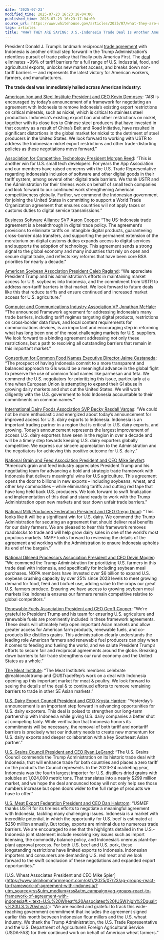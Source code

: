 ```yaml
---
date: '2025-07-23'
modified_time: 2025-07-23 16:23:18-04:00
published_time: 2025-07-23 16:23:17-04:00
source_url: https://www.whitehouse.gov/articles/2025/07/what-they-are-saying-u-s-indonesia-trade-deal-is-another-america-first-win/
tags: articles
title: 'WHAT THEY ARE SAYING: U.S.-Indonesia Trade Deal Is Another America First Win'
---
```

 
President Donald J. Trump’s landmark reciprocal [trade
agreement](https://www.whitehouse.gov/briefings-statements/2025/07/joint-statement-on-framework-for-united-states-indonesia-agreement-on-reciprocal-trade/)
with Indonesia is another critical step forward in the Trump
Administration’s relentless pursuit of trade policy that finally puts
America First. The
[deal](https://www.whitehouse.gov/fact-sheets/2025/07/fact-sheet-the-united-states-and-indonesia-reach-historic-trade-deal/)
eliminates ~99% of tariff barriers for a full range of U.S. industrial,
food, and agricultural exports, unlocks new market access, and breaks
down non-tariff barriers — and represents the latest victory for
American workers, farmers, and manufacturers.

**The trade deal was immediately hailed across American industry:**

[American Iron and Steel Institute President and CEO Kevin
Dempsey](https://www.steel.org/2025/07/aisi-welcomes-framework-to-address-indonesias-export-restrictions-on-critical-minerals/):
“AISI is encouraged by today’s announcement of a framework for
negotiating an agreement with Indonesia to remove Indonesia’s existing
export restrictions on critical minerals, such as nickel, which is
critical to stainless steel production. Indonesia’s existing export ban
and other restrictions on nickel, together with its close ties to
Chinese steel producers that have invested in that country as a result
of China’s Belt and Road Initiative, have resulted in significant
distortions in the global market for nickel to the detriment of steel
producers in the United States. We look forward to working with USTR to
address the Indonesian nickel export restrictions and other
trade-distorting policies as these negotiations move forward.”

[Association for Competitive Technology President Morgan
Reed](https://actonline.org/2025/07/23/act-the-app-association-statement-on-u-s-indonesia-trade-deal/):
“This is another win for U.S. small tech developers. For years the App
Association and our members have raised concerns with the U.S. Trade
Representative regarding Indonesia’s inclusion of software and other
digital goods in their tariff system, among several other digital trade
barriers. We thank USTR and the Administration for their tireless work
on behalf of small tech companies and look forward to our continued work
strengthening American competitiveness globally. Further, we commend the
Indonesian government for joining the United States in committing to
support a World Trade Organization agreement that ensures countries will
not apply taxes or customs duties to digital service transmissions.”

[Business Software Alliance SVP Aaron
Cooper](https://www.bsa.org/news-events/news/bsa-welcomes-digital-trade-breakthroughs-in-us-indonesia-agreement):
“The US-Indonesia trade agreement is a breakthrough in digital trade
policy. The agreement’s provisions to eliminate tariffs on intangible
digital products, guaranteeing cross-border data transfers, and
supporting the permanent extension of the moratorium on digital customs
duties expands access to digital services and supports the adoption of
technology. This agreement sends a strong signal to the global economy
and many industries that rely on open and secure digital trade, and
reflects key reforms that have been core BSA priorities for nearly a
decade.”

[American Soybean Association President Caleb
Ragland](https://soygrowers.com/news-releases/asa-welcomes-u-s-indonesia-trade-framework-supporting-ag-exports/):
“We appreciate President Trump and his administration’s efforts in
maintaining market access for U.S. soybeans into Indonesia, and the
commitment from USTR to address non-tariff barriers in that market. We
look forward to future deals like this that reduce tariffs and ensure
continued and increased market access for U.S. agriculture.”

[Computer and Communications Industry Association VP Jonathan
McHale](https://ccianet.org/news/2025/07/ccia-applauds-progress-on-addressing-key-digital-trade-barriers-in-the-indonesian-market/):
“The announced Framework agreement for addressing Indonesia’s many trade
barriers, including tariff regimes targeting digital products,
restrictions on cross-border data flows, and local content requirements
for communications devices, is an important and encouraging step in
reforming what has long been one of the most challenging markets for
U.S. suppliers. We look forward to a binding agreement addressing not
only these restrictions, but a path to resolving all outstanding
barriers that remain in this important market.”

[Consortium for Common Food Names Executive Director Jaime
Castaneda](https://www.nmpf.org/u-s-dairy-industry-praises-indonesia-trade-agreement/#:~:text=%E2%80%9CThe%20prospect%20of,on%20common%20names.%E2%80%9D):
“The prospect of having Indonesia commit to a more transparent and
balanced approach to GIs would be a meaningful advance in the global
fight to preserve the use of common food names like parmesan and feta.
We commend the U.S. negotiators for prioritizing this issue,
particularly at a time when European Union is attempting to expand their
GI abuse in growing dairy markets and shut out the United States. We
will work diligently with the U.S. government to hold Indonesia
accountable to their commitments on common names.”

[International Dairy Foods Association SVP Becky Rasdall
Vargas](https://www.idfa.org/news/idfa-applauds-administrations-announcement-of-framework-agreement-with-indonesia):
“We could not be more enthusiastic and energized about today’s
announcement for improved access for U.S. dairy exports to Indonesia.
Indonesia is an important trading partner in a region that is critical
to U.S. dairy exports, and growing. Today’s announcement represents the
largest improvement of access U.S. dairy exporters have seen in the
region in over a decade and will be a timely step towards keeping U.S.
dairy exporters globally competitive. We express our sincere
appreciation to the Administration and the negotiators for achieving
this positive outcome for U.S. dairy.”

[National Grain and Feed Association President and CEO Mike
Seyfert](https://www.ngfa.org/2025/07/22/ngfa-releases-statement-on-u-s-indonesia-trade-framework/):
“America’s grain and feed industry appreciates President Trump and his
negotiating team for advancing a bold and strategic trade framework with
Indonesia that delivers meaningful wins for U.S agriculture. This
agreement opens the door to billions in new exports – including
soybeans, wheat, and other key commodities – while eliminating tariffs
and cutting red tape that have long held back U.S. producers. We look
forward to swift finalization and implementation of this deal and stand
ready to work with the Trump Administration open new markets and tear
down unfair trade barriers.”

[National Milk Producers Federation President and CEO Gregg
Doud](https://www.nmpf.org/u-s-dairy-industry-praises-indonesia-trade-agreement/#:~:text=This%20looks%20like,of%20the%20bargain.%E2%80%9D):
“This looks like it will be a significant win for U.S. dairy. We commend
the Trump Administration for securing an agreement that should deliver
real benefits for our dairy farmers. We are pleased to hear this
framework removes roadblocks to trade and will help grow dairy sales in
one of the world’s most populous markets. NMPF looks forward to
reviewing the details of the agreement and working with the
Administration to ensure Indonesia upholds its end of the bargain.”

[National Oilseed Processors Association President and CEO Devin
Mogler](https://www.linkedin.com/feed/update/urn:li:share:7353567743142490112/?actorCompanyId=13018914):
“We commend the Trump Administration for prioritizing U.S. farmers in
this trade deal with Indonesia, and specifically for including soybean
meal purchases. NOPA members have invested over $6 billion to expand
U.S. soybean crushing capacity by over 25% since 2023 levels to meet
growing demand for food, feed and biofuel use, adding value to the crops
our great U.S. farmers produce. Ensuring we have access to growing
soybean meal markets like Indonesia ensures our farmers remain
competitive relative to global competitors.”

[Renewable Fuels Association President and CEO Geoff
Cooper](https://x.com/EthanolRFA/status/1948065739505565951): “We’re
grateful to President Trump and his team for ensuring U.S. agriculture
and renewable fuels are prominently included in these framework
agreements. These deals will ultimately help open important Asian
markets and allow greater access for American farm products, renewable
fuels, and co-products like distillers grains. This administration
clearly understands the leading role American farmers and renewable fuel
producers can play when it comes to feeding and fueling the world, and
we salute President Trump’s efforts to secure fair and reciprocal
agreements around the globe. Breaking down barriers to fair trade
strengthens our rural economy and the United States as a whole.”

[The Meat
Institute](https://x.com/MeatInstitute/status/1947753844147937365): “The
Meat Institute’s members celebrate @realdonaldtrump and @USTradeRep’s
work on a deal with Indonesia opening up this important market for meat
& poultry. We look forward to seeing the details of the deal & to
continued efforts to remove remaining barriers to trade in other SE
Asian markets.”

[U.S. Dairy Export Council President and CEO Krysta
Harden](https://www.nmpf.org/u-s-dairy-industry-praises-indonesia-trade-agreement/#:~:text=%E2%80%9CYesterday%E2%80%99s%20announcement%20is,Southeast%20Asian%20partner.%E2%80%9D):
“Yesterday’s announcement is an important step forward in advancing
opportunities for U.S. dairy exporters. This deal is poised to
strengthen our long-term partnership with Indonesia while giving U.S.
dairy companies a better shot at competing fairly. While verification
that Indonesia honors its commitments will be necessary, the removal of
both tariff and nontariff barriers is precisely what our industry needs
to create new momentum for U.S. dairy exports and deeper collaboration
with a key Southeast Asian partner.”

[U.S. Grains Council President and CEO Ryan
LeGrand](https://grains.org/council-reacts-to-framework-of-agreement-with-indonesia/):
“The U.S. Grains Council commends the Trump Administration on its
historic trade deal with Indonesia, that will enhance trade for both
countries and places a zero tariff on the products the Council
represents. In the 2023-24 marketing year, Indonesia was the fourth
largest importer for U.S. distillers dried grains with solubles at
1,024,000 metric tons. That translates into a nearly $299 million
market, and we hope the deal announced today will not only help see
those numbers increase but open doors wider to the full range of
products we have to offer.”

[U.S. Meat Export Federation President and CEO Dan
Halstrom](https://usmef.org/news/usmef-statement-on-u-s-indonesia-trade-framework-1):
“USMEF thanks USTR for its tireless efforts to negotiate a meaningful
agreement with Indonesia, tackling many challenging issues. Indonesia is
a market with incredible potential, in which the opportunity for U.S.
beef is estimated at $250 million annually. But today, exports are
minimal due to numerous trade barriers. We are encouraged to see that
the highlights detailed in the U.S.-Indonesia joint statement include
resolving key issues such as import licensing, the commodity balance
policy, and Indonesia’s onerous plant-by-plant approval process. For
both U.S. beef and U.S. pork, these longstanding restrictions have
limited exports to Indonesia. Indonesian importers and consumers are
demanding U.S. red meat and we look forward to the swift conclusion of
these negotiations and expanded export opportunities.”

[U.S. Wheat Associates President and CEO Mike
Spier](https://www.oklahomafarmreport.com/okfr/2025/07/23/ag-groups-react-to-framework-of-agreement-with-indonesia/?utm_source=rss&utm_medium=rss&utm_campaign=ag-groups-react-to-framework-of-agreement-with-indonesia#:~:text=U.S.%20Wheat%20Associates%20(USW,high%2Dquality%20U.S.%20wheat.):
“We are excited and grateful to track this wide-reaching government
commitment that includes the agreement signed earlier this month between
Indonesian flour millers and the U.S. wheat industry. We thank the Trump
Administration, the U.S. Trade Representative and the U.S. Department of
Agriculture’s Foreign Agricultural Service (USDA-FAS) for their
continued work on behalf of American wheat farmers.”

